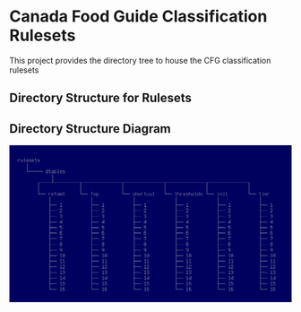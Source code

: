 #  Canada Food Guide Classification Rulesets

This project provides the directory tree to house the CFG classification rulesets

## Directory Structure for Rulesets

## Directory Structure Diagram

![Directory Structure Diagram](hierarchy.png "Directory Structure Diagram")
